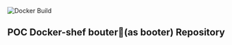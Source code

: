![Docker Build](https://github.com/docker-shef/bouter/actions/workflows/main.yml/badge.svg)

## POC Docker-shef bouter🎿(as booter) Repository
